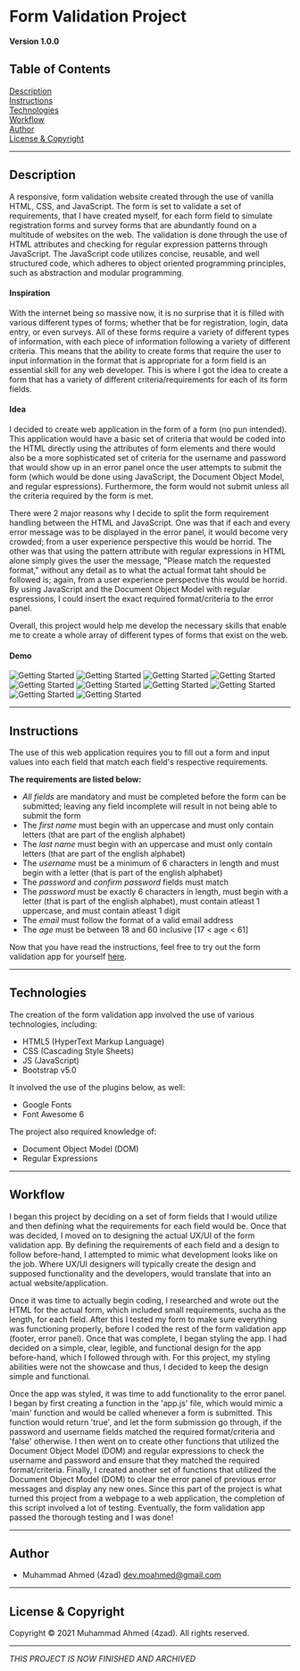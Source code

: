 # Form Validation Project

**Version 1.0.0**

## Table of Contents
[Description](#Description)\
[Instructions](#Instructions)\
[Technologies](#Technologies)\
[Workflow](#Workflow)\
[Author](#Author)\
[License & Copyright](#License%20&%20Copyright)



---
## Description

A responsive, form validation website created through the use of vanilla HTML, CSS, and JavaScript. The form is set to validate a set of requirements, that I have created myself, for each form field to simulate registration forms and survey forms that are abundantly found on a multitude of websites on the web. The validation is done through the use of HTML attributes and checking for regular expression patterns through JavaScript. The JavaScript code utilizes concise, reusable, and well structured code, which adheres to object oriented programming principles, such as abstraction and modular programming.

#### Inspiration

With the internet being so massive now, it is no surprise that it is filled with various different types of forms; whether that be for registration, login, data entry, or even surveys. All of these forms require a variety of different types of information, with each piece of information following a variety of different criteria. This means that the ability to create forms that require the user to input information in the format that is appropriate for a form field is an essential skill for any web developer. This is where I got the idea to create a form that has a variety of different criteria/requirements for each of its form fields. 

#### Idea

I decided to create web application in the form of a form (no pun intended). This application would have a basic set of criteria that would be coded into the HTML directly using the attributes of form elements and there would also be a more sophisticated set of criteria for the username and password that would show up in an error panel once the user attempts to submit the form (which would be done using JavaScript, the Document Object Model, and regular espressions). Furthermore, the form would not submit unless all the criteria required by the form is met. 

There were 2 major reasons why I decide to split the form requirement handling between the HTML and JavaScript. One was that if each and every error message was to be displayed in the error panel, it would become very crowded; from a user experience perspective this would be horrid. The other was that using the pattern attribute with regular expressions in HTML alone simply gives the user the message, "Please match the requested format," without any detail as to what the actual format taht should be followed is; again, from a user experience perspective this would be horrid. By using JavaScript and the Document Object Model with regular espressions, I could insert the exact required format/criteria to the error panel. 

Overall, this project would help me develop the necessary skills that enable me to create a whole array of different types of forms that exist on the web.

#### Demo

![Getting Started](markdown-img/demo0.jpg)
![Getting Started](markdown-img/demo1.jpg)
![Getting Started](markdown-img/demo2.jpg)
![Getting Started](markdown-img/demo3.jpg)
![Getting Started](markdown-img/demo4.jpg)
![Getting Started](markdown-img/demo5.jpg)
![Getting Started](markdown-img/demo6.jpg)
![Getting Started](markdown-img/demo7.jpg)
![Getting Started](markdown-img/demo8.jpg)
![Getting Started](markdown-img/demo9.jpg)



---
## Instructions

The use of this web application requires you to fill out a form and input values into each field that match each field's respective requirements. 

**The requirements are listed below:**

- *All fields* are mandatory and must be completed before the form can be submitted; leaving any field incomplete will result in not being able to submit the form
- The *first name* must begin with an uppercase and must only contain letters (that are part of the english alphabet)
- The *last name* must begin with an uppercase and must only contain letters (that are part of the english alphabet)
- The *username* must be a minimum of 6 characters in length and must begin with a letter (that is part of the english alphabet)
- The *password* and *confirm password* fields must match
- The *password* must be exactly 6 characters in length, must begin with a letter (that is part of the english alphabet), must contain atleast 1 uppercase, and must contain atleast 1 digit
- The *email* must follow the format of a valid email address
- The *age* must be between 18 and 60 inclusive [17 < age < 61]

Now that you have read the instructions, feel free to try out the form validation app for yourself [here](https://4zad.github.io/form-validation/).



---
## Technologies

The creation of the form validation app involved the use of various technologies, including:

- HTML5 (HyperText Markup Language)
- CSS (Cascading Style Sheets)
- JS (JavaScript)
- Bootstrap v5.0 

It involved the use of the plugins below, as well:

- Google Fonts
- Font Awesome 6

The project also required knowledge of:

- Document Object Model (DOM)
- Regular Expressions



---
## Workflow

I began this project by deciding on a set of form fields that I would utilize and then defining what the requirements for each field would be. Once that was decided, I moved on to designing the actual UX/UI of the form validation app. By defining the requirements of each field and a design to follow before-hand, I attempted to mimic what development looks like on the job. Where UX/UI designers will typically create the design and supposed functionality and the developers, would translate that into an actual website/application. 

Once it was time to actually begin coding, I researched and wrote out the HTML for the actual form, which included small requirements, sucha as the length, for each field. After this I tested my form to make sure everything was functioning properly, before I coded the rest of the form validation app (footer, error panel). Once that was complete, I began styling the app. I had decided on a simple, clear, legible, and functional design for the app before-hand, which I followed through with. For this project, my styling abilities were not the showcase and thus, I decided to keep the design simple and functional.

Once the app was styled, it was time to add functionality to the error panel. I began by first creating a function in the 'app.js' file, which would mimic a 'main' function and would be called whenever a form is submitted. This function would return 'true', and let the form submission go through, if the password and username fields matched the required format/criteria and 'false' otherwise. I then went on to create other functions that utilized the Document Object Model (DOM) and regular expressions to check the username and password and ensure that they matched the required format/criteria. Finally, I created another set of functions that utilized the Document Object Model (DOM) to clear the error panel of previous error messages and display any new ones. Since this part of the project is what turned this project from a webpage to a web application, the completion of this script involved a lot of testing. Eventually, the form validation app passed the thorough testing and I was done!



---
## Author

- Muhammad Ahmed (4zad) <dev.moahmed@gmail.com>



---
## License & Copyright

Copyright © 2021 Muhammad Ahmed (4zad).
All rights reserved.



---
*THIS PROJECT IS NOW FINISHED AND ARCHIVED*
